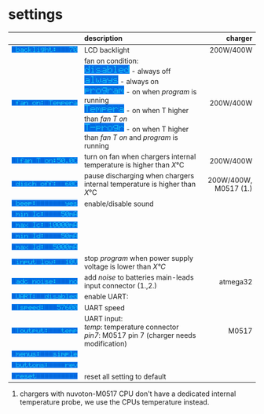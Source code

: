 
# settings


|                                 | description     | charger |
|:--------------------------------|:----------------|------------:|
|![backlight](i_backlight.png)    | LCD backlight | 200W/400W   |
|![fanOn](i_fanOn.png)            | fan on condition:<br> ![disable](i_disable.png) - always off<br> ![always](i_always.png) - always on<br> ![FanProgram](i_FanProgram.png) - on when *program* is running<br>![temperature](i_temperature.png) - on when T higher than *fan T on* <br>![tempProgram](i_tempProgram.png) - on when T higher than *fan T on* and *program* is running | 200W/400W |
|![fanTempOn](i_fanTempOn.png)    | turn on fan when chargers internal temperature is higher than *X*°C |  200W/400W |
|![dischOff](i_dischOff.png)      | pause discharging when chargers internal temperature is higher than *X*°C | 200W/400W, <br>M0517 (1.)|
|![AudioBeep](i_AudioBeep.png)    | enable/disable sound | |
|![minIc](i_minIc.png)            |   |   |
|![maxIc](i_maxIc.png)            |   |   |
|![minId](i_minId.png)            |   |   |
|![maxId](i_maxId.png)            |   |   |
|![inputLow](i_inputLow.png)      | stop *program* when power supply voltage is lower than *X°C*|  | 
|![adcNoise](i_adcNoise.png)      | add *noise* to batteries main-leads input connector (1.,2.) | atmega32 |
|![UARTview](i_UARTview.png)      | enable UART:<br>  | |
|![UARTspeed](i_UARTspeed.png)    | UART speed |  |
|![UARToutput](i_UARToutput.png)  | UART input:<br>*temp*: temperature connector<br> *pin7*: M0517 pin 7 (charger needs modification) | M0517 |
|![MenuType](i_MenuType.png)      |   |   |
|![MenuButtons](i_MenuButtons.png)|   |   |
|![reset](i_reset.png)            | reset all setting to default | |


1. chargers with nuvoton-M0517 CPU don't have a dedicated internal temperature probe, we use the CPUs temperature instead. 






